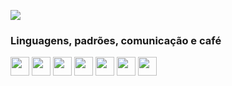 ![](https://raw.githubusercontent.com/erickwelber/Repositorio/main/GitHub.png)

### Linguagens, padrões, comunicação e café 

<img align="center" height="30" width="30" src="https://github.com/erickwelber/Repositorio/blob/main/rede-global.png"> <img align="center" height="30" width="30" src="https://github.com/erickwelber/Repositorio/blob/main/java.png"> <img align="center" height="30" width="30" src="https://github.com/erickwelber/Repositorio/blob/main/html-5.png"> <img align="center" height="30" width="30" src="https://github.com/erickwelber/Repositorio/blob/main/css.png"> <img align="center" height="30" width="30" src="https://github.com/erickwelber/Repositorio/blob/main/javascript.png"> <img align="center" height="30" width="30" src="https://github.com/erickwelber/Repositorio/blob/main/php.png"> <img align="center" height="30" width="30" src="https://github.com/erickwelber/Repositorio/blob/main/mysql.png">
